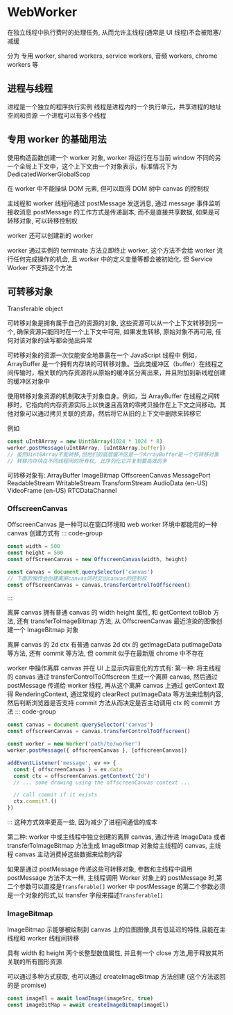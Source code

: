 # WebWorker

在独立线程中执行费时的处理任务, 从而允许主线程(通常是 UI 线程)不会被阻塞/减缓

分为 专用 worker, shared workers, service workers, 音频 workers, chrome workers 等

## 进程与线程

进程是一个独立的程序执行实例
线程是进程内的一个执行单元，共享进程的地址空间和资源
一个进程可以有多个线程

## 专用 worker 的基础用法

使用构造函数创建一个 worker 对象, worker 将运行在与当前 window 不同的另一个全局上下文中，这个上下文由一个对象表示，标准情况下为 DedicatedWorkerGlobalScop

在 worker 中不能操纵 DOM 元素, 但可以取得 DOM 树中 canvas 的控制权

主线程和 worker 线程间通过 postMessage 发送消息, 通过 message 事件监听接收消息
postMessage 的工作方式是传递副本, 而不是直接共享数据, 如果是可转移对象, 可以转移控制权

worker 还可以创建新的 worker

worker 通过实例的 terminate 方法立即终止 worker, 这个方法不会给 worker 流行任何完成操作的机会, 且 worker 中的定义变量等都会被初始化. 但 Service Worker 不支持这个方法

## 可转移对象

Transferable object

可转移对象是拥有属于自己的资源的对象, 这些资源可以从一个上下文转移到另一个, 确保资源只能同时在一个上下文中可用, 如果发生转移, 原始对象不再可用, 任何对该对象的读写都会抛出异常

可转移对象的资源一次仅能安全地暴露在一个 JavaScript 线程中
例如，ArrayBuffer 是一个拥有内存块的可转移对象。当此类缓冲区（buffer）在线程之间传输时，相关联的内存资源将从原始的缓冲区分离出来，并且附加到新线程创建的缓冲区对象中

使用转移对象资源的机制取决于对象自身。例如，当 ArrayBuffer 在线程之间转移时，它指向的内存资源实际上以快速且高效的零拷贝操作在上下文之间移动。其他对象可以通过拷贝关联的资源，然后将它从旧的上下文中删除来转移它

例如

```ts
const uInt8Array = new Uint8Array(1024 * 1024 * 8)
worker.postMessage(uInt8Array, [uInt8Array.buffer])
// 虽然Uint8Array不能转移,但他们的底层缓冲区是一个ArrayBuffer是一个可转移对象
// 转移内存块在不同线程间的所有权, 比序列化它并复制要高效的多
```

可转移对象有:
ArrayBuffer
ImageBitmap
OffscreenCanvas
MessagePort
ReadableStream
WritableStream
TransformStream
AudioData (en-US)
VideoFrame (en-US)
RTCDataChannel

### OffscreenCanvas

OffscreenCanvas 是一种可以在窗口环境和 web worker 环境中都能用的一种 canvas
创建方式有
::: code-group

```ts [根据宽高创建]
const width = 500
const height = 500
const offScreenCanvas = new OffscreenCanvas(width, height)
```

```ts [根据已有canvas创建]
const canvas = document.querySelector('canvas')
// 下面的操作会创建离屏canvas同时交出canvas的控制权
const offScreenCanvas = canvas.transferControlToOffscreen()
```

:::

离屏 canvas 拥有普通 canvas 的 width height 属性, 和 getContext toBlob 方法,
还有 transferToImageBitmap 方法, 从 OffscreenCanvas 最近渲染的图像创建一个 ImageBitmap 对象

离屏 canvas 的 2d ctx 有普通 canvas 2d ctx 的 getImageData putImageData 等方法,
还有 commit 等方法, 但 commit 似乎在最新版 chrome 中不存在

worker 中操作离屏 canvas 并在 UI 上显示内容变化的方式有:
第一种:
将主线程的 canvas 通过 transferControlToOffscreen 生成一个离屏 canvas, 然后通过 postMessage 传递给 worker 线程, 再从这个离屏 canvas 上通过 getContext 取得 RenderingContext, 通过常规的 clearRect putImageData 等方法来绘制内容,
然后判断浏览器是否支持 commit 方法从而决定是否主动调用 ctx 的 commit 方法
::: code-group

```ts [main.ts]
const canvas = document.querySelector('canvas')
const offscreenCanvas = canvas.transferControlToOffscreen()

const worker = new Worker('path/to/worker')
worker.postMessage({ offscreenCanvas }, [offscreenCanvas])
```

```ts [worker.ts]
addEventListener('message', ev => {
  const { offscreenCanvas } = ev.data
  const ctx = offscreenCanvas.getContext('2d')
  // ... some drawing using the offscreenCanvas context ...

  // call commit if it exists
  ctx.commit?.()
})
```

:::
这种方式效率更高一些, 因为减少了进程间通信的成本

第二种:
worker 中或主线程中独立创建的离屏 canvas, 通过传递 ImageData 或者 transferToImageBitmap 方法生成 ImageBitmap 对象给主线程的 canvas, 主线程 canvas 主动消费掉这些数据来绘制内容

如果是通过 postMessage 传递这些可转移对象, 参数和主线程中调用 postMessage 方法不太一样,
主线程调用 Worker 对象上的 postMessage 时,第二个参数可以直接是`Transferable[]`
worker 中 postMessage 的第二个参数必须是一个对象的形式,以 transfer 字段来描述`Transferable[]`

### ImageBitmap

ImageBitmap 示能够被绘制到 canvas 上的位图图像,具有低延迟的特性,且能在主线程和 worker 线程间转移

具有 width 和 height 两个长整型数值属性, 并且有一个 close 方法,用于释放其所关联的所有图形资源

可以通过多种方式获取, 也可以通过 createImageBitmap 方法创建 (这个方法返回的是 promise)

```ts
const imageEl = await loadImage(imageSrc, true)
const imageBitMap = await createImageBitmap(imageEl)
```
